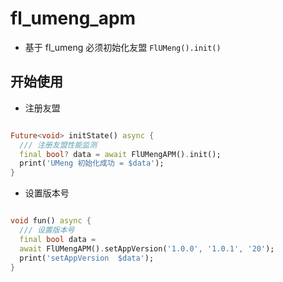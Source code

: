 # fl_umeng_apm

- 基于 fl_umeng 必须初始化友盟 `FlUMeng().init()`

## 开始使用

- 注册友盟

```dart

Future<void> initState() async {
  /// 注册友盟性能监测
  final bool? data = await FlUMengAPM().init();
  print('UMeng 初始化成功 = $data');
}

```

- 设置版本号

```dart

void fun() async {
  /// 设置版本号
  final bool data =
  await FlUMengAPM().setAppVersion('1.0.0', '1.0.1', '20');
  print('setAppVersion  $data');
}
```